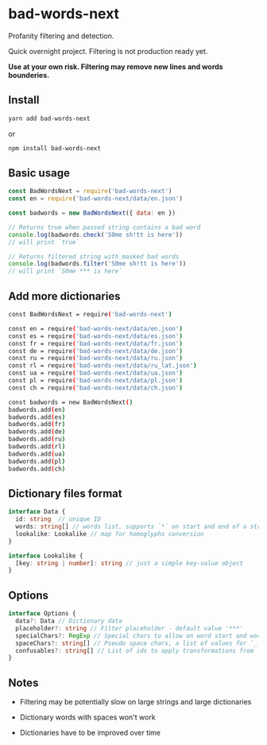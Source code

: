 # bad-words-next

Profanity filtering and detection.

Quick overnight project. Filtering is not production ready yet.

**Use at your own risk. Filtering may remove new lines and words bounderies.**

## Install

```sh
yarn add bad-words-next
```

or

```sh
npm install bad-words-next
```

## Basic usage

```js
const BadWordsNext = require('bad-words-next')
const en = require('bad-words-next/data/en.json')

const badwords = new BadWordsNext({ data: en })

// Returns true when passed string contains a bad word
console.log(badwords.check('S0me sh!tt is here'))
// will print `true`

// Returns filtered string with masked bad words
console.log(badwords.filter('S0me sh!tt is here'))
// will print `S0me *** is here`
```

## Add more dictionaries

```sh
const BadWordsNext = require('bad-words-next')

const en = require('bad-words-next/data/en.json')
const es = require('bad-words-next/data/es.json')
const fr = require('bad-words-next/data/fr.json')
const de = require('bad-words-next/data/de.json')
const ru = require('bad-words-next/data/ru.json')
const rl = require('bad-words-next/data/ru_lat.json')
const ua = require('bad-words-next/data/ua.json')
const pl = require('bad-words-next/data/pl.json')
const ch = require('bad-words-next/data/ch.json')

const badwords = new BadWordsNext()
badwords.add(en)
badwords.add(es)
badwords.add(fr)
badwords.add(de)
badwords.add(ru)
badwords.add(rl)
badwords.add(ua)
badwords.add(pl)
badwords.add(ch)
```

## Dictionary files format

```ts
interface Data {
  id: string  // unique ID
  words: string[] // words list, supports `*` on start and end of a string to indicate any characters, also `+` for one or more repeating characters, and `_` for special characters.
  lookalike: Lookalike // map for homoglyphs conversion
}

interface Lookalike {
  [key: string | number]: string // just a simple key-value object
}
```

## Options

```ts
interface Options {
  data?: Data // Dictionary data
  placeholder?: string // Filter placeholder - default value '***'
  specialChars?: RegExp // Special chars to allow on word start and word end - default value /\d|[!@#$%^&*()[\];:'",.?\-_=+~`|]|a|(?:the)|(?:el)|(?:la)/
  spaceChars?: string[] // Pseudo space chars, a list of values for `_` symbol in a dictionary word string - default value ['', '.', '-', '_', ';', '|']
  confusables?: string[] // List of ids to apply transformations from `confusables` npm package - default ['en', 'es', 'de']
}
```

## Notes

- Filtering may be potentially slow on large strings and large dictionaries

- Dictionary words with spaces won't work

- Dictionaries have to be improved over time
